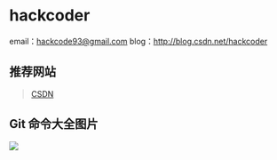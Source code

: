 hackcoder
=======
email：hackcode93@gmail.com
blog：http://blog.csdn.net/hackcoder

推荐网站
-------

> [CSDN ][1] 




Git 命令大全图片
-------
![](http://img.blog.csdn.net/20130725102400984?watermark/2/text/aHR0cDovL2Jsb2cuY3Nkbi5uZXQvVmljX19f/font/5a6L5L2T/fontsize/400/fill/I0JBQkFCMA==/dissolve/70/gravity/SouthEast)


[1]:http://www.csdn.net/